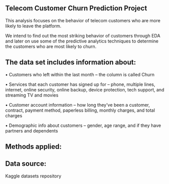 ## Telecom Customer Churn Prediction Project

This analysis focuses on the behavior of telecom customers who are more likely to leave the platform. 

We intend to find out the most striking behavior of customers through EDA and later on use some of the predictive analytics techniques to determine the customers who are most likely to churn.

## The data set includes information about:

•	Customers who left within the last month – the column is called Churn

•	Services that each customer has signed up for – phone, multiple lines, internet, online security, online backup, device protection, tech support, and streaming TV and movies

•	Customer account information – how long they’ve been a customer, contract, payment method, paperless billing, monthly charges, and total charges

•	Demographic info about customers – gender, age range, and if they have partners and dependents       

## Methods applied:



## Data source:

Kaggle datasets repository



